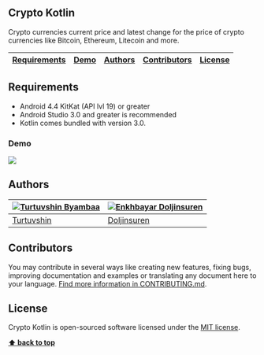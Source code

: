 ## Crypto Kotlin
Crypto currencies current price and latest change for the price of crypto currencies like Bitcoin, Ethereum, Litecoin and more.

| [Requirements][] | [Demo][] | [Authors][] | [Contributors][] | [License][] |
|---|---|---|---|---|

## Requirements

- Android 4.4 KitKat (API lvl 19) or greater
- Android Studio 3.0 and greater is recommended 
- Kotlin comes bundled with version 3.0.

### Demo
![](https://github.com/techstar-cloud/crypto-kotlin/blob/master/asset/20180322_012846.gif)

## Authors

[![Turtuvshin Byambaa](https://avatars2.githubusercontent.com/u/9257227?s=80)](https://github.com/tortuvshin) | [![Enkhbayar Doljinsuren](https://avatars0.githubusercontent.com/u/12738721?s=80&v=4)](https://github.com/doljko) 
---|---
[Turtuvshin](https://github.com/tortuvshin) | [Doljinsuren](https://github.com/doljko) 

## Contributors

You may contribute in several ways like creating new features, fixing bugs, improving documentation and examples
or translating any document here to your language. [Find more information in CONTRIBUTING.md](CONTRIBUTING.md).

## License
Crypto Kotlin is open-sourced software licensed under the [MIT license](https://opensource.org/licenses/MIT).

**[⬆ back to top](#crypto-kotlin)**

[Requirements]:#requirements
[Demo]:#demo
[Authors]:#authors
[Contributors]:#contributors
[License]:#license
